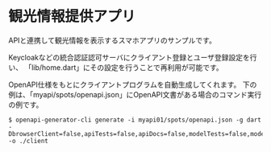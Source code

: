 # 観光情報提供アプリ

APIと連携して観光情報を表示するスマホアプリのサンプルです。

Keycloakなどの統合認証認可サーバにクライアント登録とユーザ登録設定を行い、
「lib/home.dart」にその設定を行うことで再利用が可能です。

OpenAPI仕様をもとにクライアントプログラムを自動生成してくれます。
下の例は、「myapi/spots/openapi.json」にOpenAPI文書がある場合のコマンド実行の例です。
```
$ openapi-generator-cli generate -i myapi01/spots/openapi.json -g dart -DbrowserClient=false,apiTests=false,apiDocs=false,modelTests=false,modelDocs=false -o ./client
```
